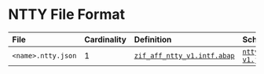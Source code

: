 # NTTY File Format

File | Cardinality | Definition | Schema | Example
:--- | :---  | :--- | :--- | :---
`<name>.ntty.json` | 1 | [`zif_aff_ntty_v1.intf.abap`](./type/zif_aff_ntty_v1.intf.abap) | [`ntty-v1.json`](./ntty-v1.json) | [`z_aff_example_ntty.ntty.json`](./examples/z_aff_example_ntty.ntty.json)
